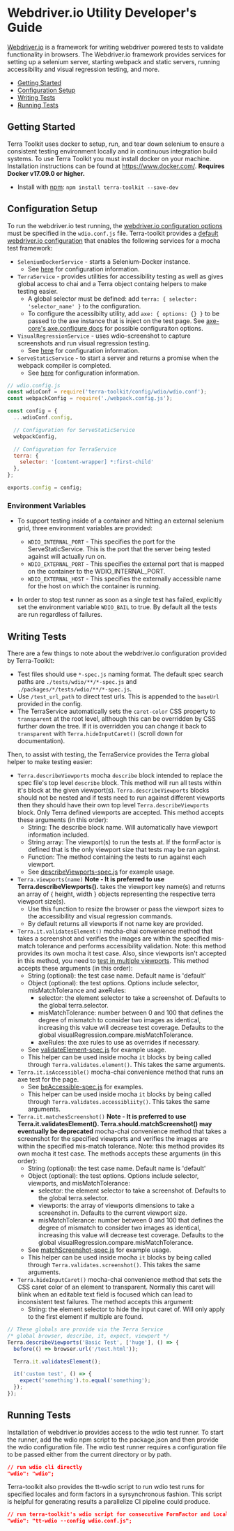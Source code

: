 # Webdriver.io Utility Developer's Guide

[Webdriver.io](http://v4.webdriver.io/) is a framework for writing webdriver powered tests to validate functionality in browsers. The Webdriver.io framework provides services for setting up a selenium server, starting webpack and static servers, running accessibility and visual regression testing, and more.

- [Getting Started](#getting-started)
- [Configuration Setup](#configuration-setup)
- [Writing Tests](#writing-tests)
- [Running Tests](#running-tests)

## Getting Started
Terra Toolkit uses docker to setup, run, and tear down selenium to ensure a consistent testing environment locally and in continuous integration build systems. To use Terra Toolkit you must install docker on your machine. Installation instructions can be found at https://www.docker.com/.  **Requires Docker v17.09.0 or higher.**

- Install with [npm](https://www.npmjs.com): `npm install terra-toolkit --save-dev`

## Configuration Setup

To run the webdriver.io test running, the [webdriver.io configuration options](http://v4.webdriver.io/guide/testrunner/configurationfile.html) must be specified in the `wdio.conf.js` file. Terra-toolkit provides a [default webdriver.io configuration](https://github.com/cerner/terra-toolkit/blob/master/config/wdio/wdio.conf.js) that enables the following services for a mocha test framework:

* `SeleniumDockerService` - starts a Selenium-Docker instance.
    - See [here](https://github.com/cerner/terra-toolkit/blob/master/docs/SeleniumDockerService.md) for configuration information.
* `TerraService` - provides utilities for accessibility testing as well as gives global access to chai and a Terra object containg helpers to make testing easier. 
    - A global selector must be defined: add `terra: { selector: 'selector_name' }` to the configuration.
    - To configure the acessibilty utility, add `axe: { options: {} }` to be passed to the axe instance that is inject on the test page. See [axe-core's axe.configure docs](https://www.deque.com/axe/axe-for-web/documentation/api-documentation/#api-name-axeconfigure) for possible configuraiton options.
* `VisualRegressionService` - uses wdio-screenshot to capture screenshots and run visual regression testing.
    - See [here](https://github.com/zinserjan/wdio-visual-regression-service#configuration) for configuration information.
* `ServeStaticService` - to start a server and returns a promise when the webpack compiler is completed.
    - See [here](https://github.com/cerner/terra-toolkit/blob/master/docs/TerraToolkitServeStaticService.md) for configuration information.

```javascript
// wdio.config.js
const wdioConf = require('terra-toolkit/config/wdio/wdio.conf');
const webpackConfig = require('./webpack.config.js');

const config = {
  ...wdioConf.config,

  // Configuration for ServeStaticService
  webpackConfig,

  // Configuration for TerraService
  terra: {
    selector: '[content-wrapper] *:first-child'
  },
};

exports.config = config;
```

### Environment Variables

* To support testing inside of a container and hitting an external selenium grid, three environment variables are provided:

  * `WDIO_INTERNAL_PORT` - This specifies the port for the ServeStaticService. This is the port that the server being tested against will actually run on.
  * `WDIO_EXTERNAL_PORT` - This specifies the external port that is mapped on the container to the WDIO_INTERNAL_PORT.
  * `WDIO_EXTERNAL_HOST` - This specifies the externally accessible name for the host on which the container is running.
* In order to stop test runner as soon as a single test has failed, explicitly set the environment variable `WDIO_BAIL` to true. By default all the tests are run regardless of failures.

## Writing Tests

There are a few things to note about the webdriver.io configuration provided by Terra-Toolkit:

- Test files should use `*-spec.js` naming format. The default spec search paths are `./tests/wdio/**/*-spec.js` and `./packages/*/tests/wdio/**/*-spec.js`.
- Use `/test_url_path` to direct test urls. This is appended to the `baseUrl` provided in the config.
- The TerraService automatically sets the `caret-color` CSS property to `transparent` at the root level, although this can be overridden by CSS further down the tree. If it is overridden you can change it back to `transparent` with `Terra.hideInputCaret()` (scroll down for documentation).

Then, to assist with testing, the TerraService provides the Terra global helper to make testing easier:

- `Terra.describeViewports` mocha `describe` block intended to replace the spec file's top level `describe` block. This method will run all tests within it's block at the given viewport(s). `Terra.describeViewports` blocks should not be nested and if tests need to run against different viewports then they should have their own top level `Terra.describeViewports` block. Only Terra defined viewports are accepted. This method accepts these arguments (in this order):
    - String: The describe block name. Will automatically have viewport information included.
    - String array: The viewport(s) to run the tests at. If the formFactor is defined that is the only viewport size that tests may be ran against.
    - Function: The method containing the tests to run against each viewport.
    - See [describeViewports-spec.js](https://github.com/cerner/terra-toolkit/blob/master/tests/wdio/describeViewports-spec.js) for example usage.
- `Terra.viewports(name)` **Note - It is preferred to use Terra.describeViewports().** takes the viewport key name(s) and returns an array of { height, width } objects representing the respective terra viewport size(s).
    - Use this function to resize the browser or pass the viewport sizes to the accessibility and visual regression commands.
    - By default returns all viewports if not name key are provided.
- `Terra.it.validatesElement()` mocha-chai convenience method that takes a screenshot and verifies the images are within the specified mis-match tolerance and performs accessibility validation. Note: this method provides its own mocha it test case. Also, since viewports isn't accepted in this method, you need to [test in multiple viewports](https://github.com/cerner/terra-toolkit/blob/master/tests/wdio/describeViewports-spec.js). This method accepts these arguments (in this order):
    - String (optional): the test case name. Default name is 'default'
    - Object (optional): the test options. Options include selector, misMatchTolerance and axeRules:
         - selector: the element selector to take a screenshot of. Defaults to the global terra.selector.
         - misMatchTolerance: number between 0 and 100 that defines the degree of mismatch to consider two images as identical, increasing this value will decrease test coverage. Defaults to the global visualRegression.compare.misMatchTolerance.
         - axeRules: the axe rules to use as overrides if necessary.
    - See [validateElement-spec.js](https://github.com/cerner/terra-toolkit/blob/master/tests/wdio/validateElement-spec.js) for example usage.
    - This helper can be used inside mocha `it` blocks by being called through `Terra.validates.element()`. This takes the same arguments.
- `Terra.it.isAccessible()` mocha-chai convenience method that runs an axe test for the page.
    - See [beAccessible-spec.js](https://github.com/cerner/terra-toolkit/blob/master/tests/wdio/beAccessible-spec.js) for examples.
    - This helper can be used inside mocha `it` blocks by being called through `Terra.validates.accessibliity()`. This takes the same arguments.
- `Terra.it.matchesScreenshot()` **Note - It is preferred to use Terra.it.validatesElement().  Terra.should.matchScreenshot() may eventually be deprecated** mocha-chai convenience method that takes a screenshot for the specified viewports and verifies the images are within the specified mis-match tolerance. Note: this method provides its own mocha it test case. The methods accepts these arguments (in this order):
    - String (optional): the test case name. Default name is 'default'
    - Object (optional): the test options. Options include selector, viewports, and misMatchTolerance:
         - selector: the element selector to take a screenshot of. Defaults to the global terra.selector.
         - viewports: the array of viewports dimensions to take a screenshot in. Defaults to the current viewport size.
         - misMatchTolerance: number between 0 and 100 that defines the degree of mismatch to consider two images as identical, increasing this value will decrease test coverage. Defaults to the global visualRegression.compare.misMatchTolerance.
    - See [matchScreenshot-spec.js](https://github.com/cerner/terra-toolkit/blob/master/tests/wdio/matchScreenshot-spec.js) for example usage.
    - This helper can be used inside mocha `it` blocks by being called through `Terra.validates.screenshot()`. This takes the same arguments.
- `Terra.hideInputCaret()` mocha-chai convenience method that sets the CSS caret color of an element to transparent. Normally this caret will blink when an editable text field is focused which can lead to inconsistent test failures. The method accepts this argument:
    - String: the element selector to hide the input caret of. Will only apply to the first element if multiple are found.

```js
// These globals are provide via the Terra Service
/* global browser, describe, it, expect, viewport */
Terra.describeViewports('Basic Test', ['huge'], () => {
  before(() => browser.url('/test.html'));

  Terra.it.validatesElement();

  it('custom test', () => {
    expect('something').to.equal('something');
  });
});
```

## Running Tests
Installation of webdriver.io provides access to the wdio test runner. To start the runner, add the wdio npm script to the package.json and then provide the wdio configuration file. The wdio test runner requires a configuration file to be passed either from the current directory or by path.

```json
// run wdio cli directly
"wdio": "wdio";
```

Terra-toolkit also provides the tt-wdio script to run wdio test runs for specified locales and form factors in a syrsynchronous fashion. This script is helpful for generating results a parallelize CI pipeline could produce.
```json
// run terra-toolkit's wdio script for consecutive FormFactor and Locale parallel tests
"wdio": "tt-wdio --config wdio.conf.js";
```
